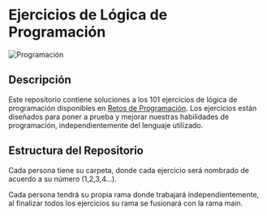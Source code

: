 # Ejercicios de Lógica de Programación

![Programación](https://via.placeholder.com/800x200.png?text=Programación+Creativa)

## Descripción

Este repositorio contiene soluciones a los 101 ejercicios de lógica de programación disponibles en [Retos de Programación](https://retosdeprogramacion.com/ejercicios/). Los ejercicios están diseñados para poner a prueba y mejorar nuestras habilidades de programación, independientemente del lenguaje utilizado.

## Estructura del Repositorio

Cada persona tiene su carpeta, donde cada ejercicio será nombrado de acuerdo a su número (1,2,3,4...).

Cada persona tendrá su propia rama donde trabajará independientemente, al finalizar todos los ejercicios su rama se fusionará con la rama main.


